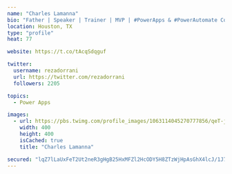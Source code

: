 ```yaml
---
name: "Charles Lamanna"
bio: "Father | Speaker | Trainer | MVP | #PowerApps & #PowerAutomate Community Super User | YouTuber Right-pointing triangle http://youtube.com/c/rezadorrani | Learn - Share - Clockwise rightwards and leftwards open circle arrows"
location: Houston, TX
type: "profile"
heat: 77

website: https://t.co/tAcqSdqguf

twitter:
  username: rezadorrani
  url: https://twitter.com/rezadorrani
  followers: 2205

topics:
  - Power Apps

images:
  - url: https://pbs.twimg.com/profile_images/1063114045270777856/qeT-jpWr_400x400.jpg
    width: 400
    height: 400
    isCached: true
    title: "Charles Lamanna"

secured: "lqZ7lLaUxFeT2Ut2neR3gHgB25HxMFZl2HcODY5H8ZTzWjHpAsGhX4lcJ/1J77+NRxzbKNhLJHt8Jl+g6rluo7BmdXQZVGzYVpE9KRJOTZ1k2KEONuW8C+2zWClKUK4HzwTndirky5Ey1D01vlrBc/0ITN84jbCoxvfSQ4+IIUF6UP3wVhDgYpJIqfeR1F8sJGoqw8oa4OsJotSt+r2cHl59yE81Zz8GYGajP5oeKXN02W0nzeKAqWrDkvp+/B6SAQuZBWvSJ+mgs4/sRDo1NFEPmM1w8UU8Ker/OKSGSE3JqXpa0EGp09mqIEhnnO2YZfEHW5F/2oiFhtbx1A7SDbMd6bG+sa7t0i2WkHZ0nvP8QNz9N7ERqYh7aOjdhqfKlh3FK9VB8aF38VvQ3x6yLwltQUR2tZaxjBNCSq47LG4=;qIN/3zLmJ9EG5LfF8OW/gA=="
---
```


